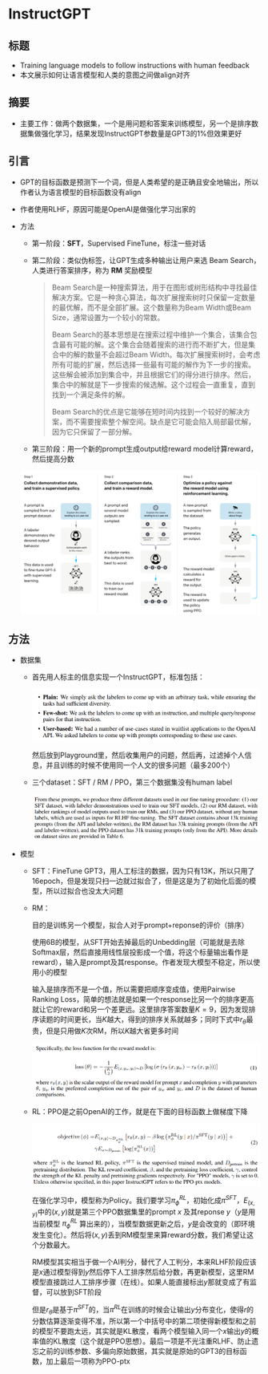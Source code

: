 # InstructGPT

## 标题

- Training language models to follow instructions with human feedback
- 本文展示如何让语言模型和人类的意图之间做align对齐

## 摘要

- 主要工作：做两个数据集，一个是用问题和答案来训练模型，另一个是排序数据集做强化学习，结果发现InstructGPT参数量是GPT3的1%但效果更好

## 引言

- GPT的目标函数是预测下一个词，但是人类希望的是正确且安全地输出，所以作者认为语言模型的目标函数没有align

- 作者使用RLHF，原因可能是OpenAI是做强化学习出家的

- 方法

  - 第一阶段：**SFT**，Supervised FineTune，标注一些对话

  - 第二阶段：类似伪标签，让GPT生成多种输出让用户来选 Beam Search，人类进行答案排序，称为 **RM** 奖励模型

    > Beam Search是一种搜索算法，用于在图形或树形结构中寻找最佳解决方案。它是一种贪心算法，每次扩展搜索树时只保留一定数量的最优解，而不是全部扩展。这个数量称为Beam Width或Beam Size，通常设置为一个较小的常数。
    >
    > Beam Search的基本思想是在搜索过程中维护一个集合，该集合包含最有可能的解。这个集合会随着搜索的进行而不断扩大，但是集合中的解的数量不会超过Beam Width。每次扩展搜索树时，会考虑所有可能的扩展，然后选择一些最有可能的解作为下一步的搜索。这些解会被添加到集合中，并且根据它们的得分进行排序。然后，集合中的解就是下一步搜索的候选解。这个过程会一直重复，直到找到一个满足条件的解。
    >
    > Beam Search的优点是它能够在短时间内找到一个较好的解决方案，而不需要搜索整个解空间。缺点是它可能会陷入局部最优解，因为它只保留了一部分解。

  - 第三阶段：用一个新的prompt生成output给reward model计算reward，然后提高分数

  ![image-20230506234928374](39-InstructGPT.assets/image-20230506234928374.png)

## 方法

- 数据集

  - 首先用人标主的信息实现一个InstructGPT，标准包括：

    ![image-20230507000045586](39-InstructGPT.assets/image-20230507000045586.png)

    然后放到Playground里，然后收集用户的问题，然后再，过滤掉个人信息，并且训练的时候不使用同一个人文的很多问题（最多200个）

  - 三个dataset：SFT / RM / PPO，第三个数据集没有human label

    ![image-20230507000327948](39-InstructGPT.assets/image-20230507000327948.png)

- 模型

  - SFT：FineTune GPT3，用人工标注的数据，因为只有13K，所以只用了16epoch，但是发现只扫一边就过拟合了，但是这是为了初始化后面的模型，所以过拟合也没太大问题

  - RM：

    目的是训练另一个模型，拟合人对于prompt+reponse的评价（排序）

    使用6B的模型，从SFT开始去掉最后的Unbedding层（可能就是去除Softmax层，然后直接用线性层投影成一个值，将这个标量输出看作是reward），输入是prompt及其response。作者发现大模型不稳定，所以使用小的模型

    输入是排序而不是一个值，所以需要把顺序变成值，使用Pairwise Ranking Loss，简单的想法就是如果一个response比另一个的排序更高就让它的reward和另一个差更远。这里排序答案数量$K=9$，因为发现排序读题的时间更长，当$K$越大，得到的排序关系就越多；同时下式中$r_{\theta}$最贵，但是只用做$K$次RM，所以$K$越大省更多时间

    ![image-20230507001329941](39-InstructGPT.assets/image-20230507001329941.png)

  - RL：PPO是之前OpenAI的工作，就是在下面的目标函数上做梯度下降

    ![image-20230507002559514](39-InstructGPT.assets/image-20230507002559514.png)

    在强化学习中，模型称为Policy。我们要学习$\pi_{\phi}^{RL}$，初始化成$\pi^{SFT}$，$E_{(x,y)}$中的$(x,y)$就是第三个PPO数据集里的prompt $x$ 及其reponse $y$（$y$是用当前模型 $\pi_{\phi}^{RL}$ 算出来的），当模型数据更新之后，$y$是会改变的（即环境发生变化）。然后将$(x,y)$丢到RM模型里来算reward分数，我们希望让这个分数最大。

    RM模型其实相当于做一个AI判分，替代了人工判分，本来RLHF阶段应该是$x$通过模型得到$y$然后停下人工排序然后给分数，再更新模型，这里RM模型直接跳过人工排序步骤（在线）。如果人能直接标出$y$那就变成了有监督，可以放到SFT阶段

    但是$r_{\theta}$是基于$\pi^{SFT}$的，当$\pi^{RL}$在训练的时候会让输出$y$分布变化，使得$r$的分数估算逐渐变得不准，所以第一个中括号中的第二项使得新模型和之前的模型不要跑太远，其实就是KL散度，看两个模型输入同一个$x$输出$y$的概率值的KL散度（这个就是PPO思想）。最后一项是不光注重RLHF、防止遗忘之前的训练参数、多偏向原始数据，其实就是原始的GPT3的目标函数，加上最后一项称为PPO-ptx